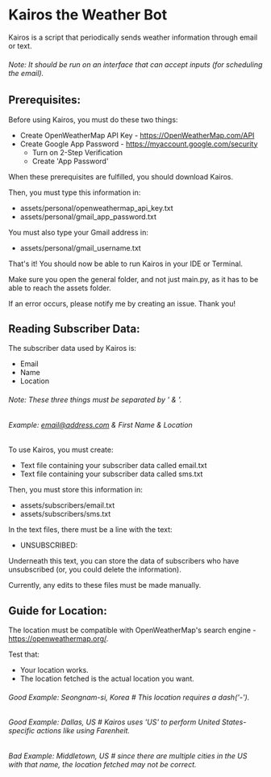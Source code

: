# Kairos the Weather Bot
Kairos is a script that periodically sends weather information through email or text.
###### Note: It should be run on an interface that can accept inputs (for scheduling the email).

## Prerequisites:
Before using Kairos, you must do these two things:
- Create OpenWeatherMap API Key - https://OpenWeatherMap.com/API 
- Create Google App Password - https://myaccount.google.com/security
    - Turn on 2-Step Verification
    - Create 'App Password'

When these prerequisites are fulfilled, you should download Kairos.

Then, you must type this information in:
- assets/personal/openweathermap_api_key.txt
- assets/personal/gmail_app_password.txt

You must also type your Gmail address in:
- assets/personal/gmail_username.txt
 
That's it! You should now be able to run Kairos in your IDE or Terminal.

Make sure you open the general folder, and not just main.py, as it has to be able to reach the assets folder.

If an error occurs, please notify me by creating an issue. Thank you!

## Reading Subscriber Data:
The subscriber data used by Kairos is:
- Email
- Name
- Location

###### Note: These three things must be separated by ' & '.
###### Example: email@address.com & First Name & Location

To use Kairos, you must create:
- Text file containing your subscriber data called email.txt
- Text file containing your subscriber data called sms.txt

Then, you must store this information in:
- assets/subscribers/email.txt
- assets/subscribers/sms.txt

In the text files, there must be a line with the text:
- UNSUBSCRIBED:

Underneath this text, you can store the data of subscribers who have unsubscribed (or, you could delete the information).

Currently, any edits to these files must be made manually.

## Guide for Location:
The location must be compatible with OpenWeatherMap's search engine - https://openweathermap.org/.

Test that:
- Your location works.
- The location fetched is the actual location you want.

###### Good Example: Seongnam-si, Korea  # This location requires a dash('-').
###### Good Example: Dallas, US  # Kairos uses 'US' to perform United States-specific actions like using Farenheit.
###### Bad Example: Middletown, US  # since there are multiple cities in the US with that name, the location fetched may not be correct.

